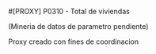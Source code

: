 #[PROXY] P0310 - Total de viviendas

(Mineria de datos de parametro pendiente)

Proxy creado con fines de coordinacion